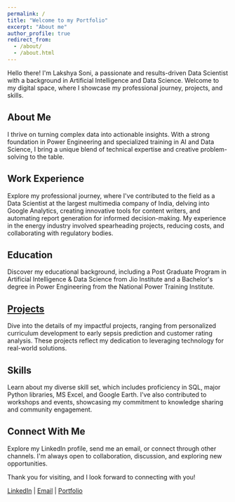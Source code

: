 ```yaml
---
permalink: /
title: "Welcome to my Portfolio"
excerpt: "About me"
author_profile: true
redirect_from: 
  - /about/
  - /about.html
---
```

Hello there! I'm Lakshya Soni, a passionate and results-driven Data Scientist with a background in Artificial Intelligence and Data Science. Welcome to my digital space, where I showcase my professional journey, projects, and skills.

## About Me

I thrive on turning complex data into actionable insights. With a strong foundation in Power Engineering and specialized training in AI and Data Science, I bring a unique blend of technical expertise and creative problem-solving to the table.

## Work Experience

Explore my professional journey, where I've contributed to the field as a Data Scientist at the largest multimedia company of India, delving into Google Analytics, creating innovative tools for content writers, and automating report generation for informed decision-making. My experience in the energy industry involved spearheading projects, reducing costs, and collaborating with regulatory bodies.

## Education

Discover my educational background, including a Post Graduate Program in Artificial Intelligence & Data Science from Jio Institute and a Bachelor's degree in Power Engineering from the National Power Training Institute.

## [Projects](https://github.com/lakshyasoni97)

Dive into the details of my impactful projects, ranging from personalized curriculum development to early sepsis prediction and customer rating analysis. These projects reflect my dedication to leveraging technology for real-world solutions.

## Skills

Learn about my diverse skill set, which includes proficiency in SQL, major Python libraries, MS Excel, and Google Earth. I've also contributed to workshops and events, showcasing my commitment to knowledge sharing and community engagement.

## Connect With Me

Explore my LinkedIn profile, send me an email, or connect through other channels. I'm always open to collaboration, discussion, and exploring new opportunities.

Thank you for visiting, and I look forward to connecting with you!

[LinkedIn](https://www.linkedin.com/in/soni-lakshya/) | [Email](mailto:lakshyasoni97@gmail.com) | [Portfolio](https://lakshyasoni97.github.io/lakshyasoni/)
